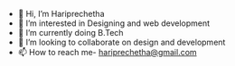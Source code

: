 - 👋 Hi, I’m Hariprechetha
- 👀 I’m interested in Designing and web development
- 🌱 I’m currently doing B.Tech 
- 💞️ I’m looking to collaborate on design and development
- 📫 How to reach me- hariprechetha@gmail.com

<!---
Hariprechetha/Hariprechetha is a ✨ special ✨ repository because its `README.md` (this file) appears on your GitHub profile.
You can click the Preview link to take a look at your changes.
--->
